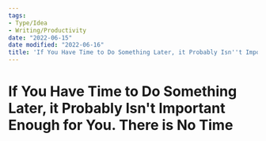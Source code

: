 ```yaml
---
tags:
- Type/Idea
- Writing/Productivity
date: "2022-06-15"
date modified: "2022-06-16"
title: 'If You Have Time to Do Something Later, it Probably Isn''t Important Enough for You. There is No Time'
---
```


# If You Have Time to Do Something Later, it Probably Isn't Important Enough for You. There is No Time
